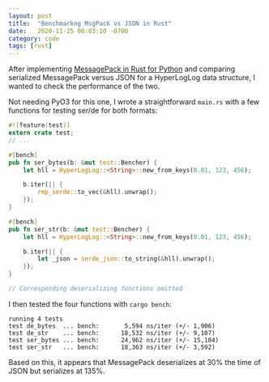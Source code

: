 ```yaml
---
layout: post
title:  "Benchmarkng MsgPack vs JSON in Rust"
date:   2020-11-25 00:03:10 -0700
category: code
tags: [rust]
---
```


After implementing [MessagePack in Rust for Python](https://aeshirey.github.io/code/2020/10/21/messagepack-and-pyo3.html) and comparing serialized MessagePack versus JSON for a HyperLogLog data structure, I wanted to check the performance of the two.

Not needing PyO3 for this one, I wrote a straightforward `main.rs` with a few functions for testing ser/de for both formats:


```rust
#![feature(test)]
extern crate test;
// ...

#[bench]
pub fn ser_bytes(b: &mut test::Bencher) {
    let hll = HyperLogLog::<String>::new_from_keys(0.01, 123, 456);

    b.iter(|| {
        rmp_serde::to_vec(&hll).unwrap();
    });
}

#[bench]
pub fn ser_str(b: &mut test::Bencher) {
    let hll = HyperLogLog::<String>::new_from_keys(0.01, 123, 456);

    b.iter(|| {
        let _json = serde_json::to_string(&hll).unwrap();
    });
}

// Corresponding deserializing functions omitted
```

I then tested the four functions with `cargo bench`:
```
running 4 tests
test de_bytes  ... bench:       5,594 ns/iter (+/- 1,906)
test de_str    ... bench:      18,532 ns/iter (+/- 9,107)
test ser_bytes ... bench:      24,962 ns/iter (+/- 15,104)
test ser_str   ... bench:      18,363 ns/iter (+/- 3,592)
```

Based on this, it appears that MessagePack deserializes at 30% the time of JSON but serializes at 135%.
